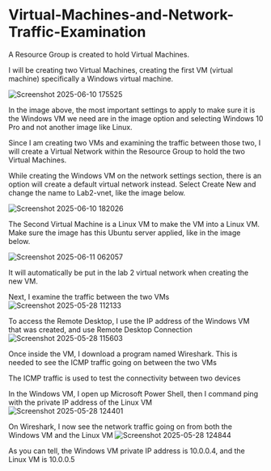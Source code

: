 # Virtual-Machines-and-Network-Traffic-Examination
A Resource Group is created to hold Virtual Machines.

I will be creating two Virtual Machines, creating the first VM (virtual machine) specifically a Windows virtual machine.

![Screenshot 2025-06-10 175525](https://github.com/user-attachments/assets/3fea9d55-8fe8-4615-beaf-3d4f700d76a4)

In the image above, the most important settings to apply to make sure it is the Windows VM we need are in the image option and selecting Windows 10 Pro and not another image like Linux.

Since I am creating two VMs and examining the traffic between those two, I will create a Virtual Network within the Resource Group to hold the two Virtual Machines.

While creating the Windows VM on the network settings section, there is an option will create a default virtual network instead. Select Create New and change the name to Lab2-vnet, like the image below.

![Screenshot 2025-06-10 182026](https://github.com/user-attachments/assets/41a68be6-0fad-4526-b9ee-5b7a196306dd)


The Second Virtual Machine is a Linux VM to make the VM into a Linux VM. Make sure the image has this Ubuntu server applied, like in the image below.

![Screenshot 2025-06-11 062057](https://github.com/user-attachments/assets/0e1dafe1-8542-4107-92f0-395857f004ae)

It will automatically be put in the lab 2 virtual network when creating the new VM.

Next, I examine the traffic between the two VMs
![Screenshot 2025-05-28 112133](https://github.com/user-attachments/assets/8fdb0f2d-f68a-4be1-9258-6a29f33eb96b)

To access the Remote Desktop, I use the IP address of the Windows VM that was created, and use Remote Desktop Connection 
![Screenshot 2025-05-28 115603](https://github.com/user-attachments/assets/d74d3573-c99f-4bbf-bfd1-2991af2b01fb)

Once inside the VM, I download a program named Wireshark. This is needed to see the ICMP traffic going on between the two VMs

The ICMP traffic is used to test the connectivity between two devices

In the Windows VM, I open up Microsoft Power Shell, then I command ping with the private IP address of the Linux VM
![Screenshot 2025-05-28 124401](https://github.com/user-attachments/assets/e4684d0f-f766-4586-8007-34a9f94c8562)

On Wireshark, I now see the network traffic going on from both the Windows VM and the Linux VM 
![Screenshot 2025-05-28 124844](https://github.com/user-attachments/assets/2e752d72-9bc1-4247-a9e4-859d768e604d)

As you can tell, the Windows VM private IP address is 10.0.0.4, and the Linux VM is 10.0.0.5
